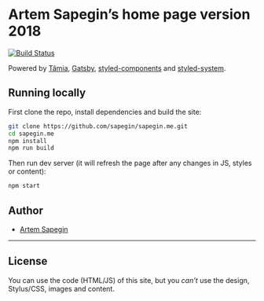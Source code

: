 # Artem Sapegin’s home page version 2018

[![Build Status](https://travis-ci.org/sapegin/sapegin.me.png)](https://travis-ci.org/sapegin/sapegin.me)

Powered by [Tâmia](https://tamiadev.github.io/tamia/), [Gatsby](https://www.gatsbyjs.org/), [styled-components](https://www.styled-components.com/) and [styled-system](https://styled-system.com/).

## Running locally

First clone the repo, install dependencies and build the site:

```bash
git clone https://github.com/sapegin/sapegin.me.git
cd sapegin.me
npm install
npm run build
```

Then run dev server (it will refresh the page after any changes in JS, styles or content):

```bash
npm start
```

## Author

- [Artem Sapegin](https://sapegin.me)

---

## License

You can use the code (HTML/JS) of this site, but you _can’t_ use the design, Stylus/CSS, images and content.
